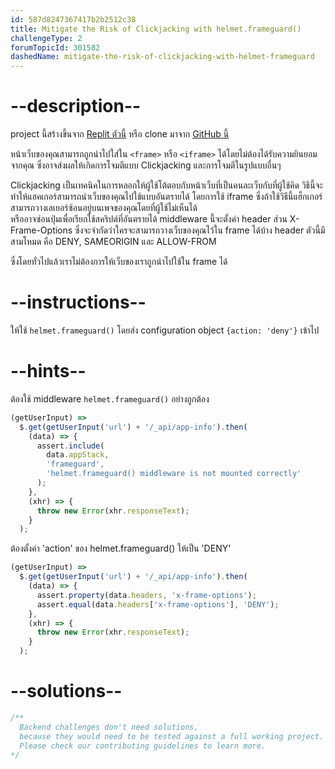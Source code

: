 ```yaml
---
id: 587d8247367417b2b2512c38
title: Mitigate the Risk of Clickjacking with helmet.frameguard()
challengeType: 2
forumTopicId: 301582
dashedName: mitigate-the-risk-of-clickjacking-with-helmet-frameguard
---
```


# --description--

project นี้สร้างขึ้นจาก [Replit ตัวนี้](https://replit.com/github/freeCodeCamp/boilerplate-infosec) หรือ clone มาจาก [GitHub นี้](https://github.com/freeCodeCamp/boilerplate-infosec/)

หน้าเว็บของคุณสามารถถูกนำไปใส่ใน `<frame>` หรือ `<iframe>` ได้โดยไม่ต้องได้รับความยินยอมจากคุณ ซึ่งอาจส่งผลให้เกิดการโจมตีแบบ Clickjacking และการโจมตีในรูปแบบอื่นๆ 

Clickjacking เป็นเทคนิคในการหลอกให้ผู้ใช้โต้ตอบกับหน้าเว็บที่เป็นคนละเว็บกับที่ผู้ใช้คิด 
วิธีนี้จะทำให้แฮคเกอร์สามารถนำเว็บของคุณไปใช้แบบอันตรายได้ โดยการใช้ iframe 
ซึ่งถ้าใช้วิธีนี้แฮ็กเกอร์สามารถวางเลเยอร์ซ้อนอยู่บนเพจของคุณโดยที่ผู้ใช้ไม่เห็นได้  
หรืออาจซ่อนปุ่มเพื่อเรียกใช้สคริปต์ที่อันตรายได้ 
middleware นี้จะตั้งค่า header ส่วน X-Frame-Options ซึ่งจะจำกัดว่าใครจะสามารถวางเว็บของคุณไว้ใน frame ได้บ้าง 
header ตัวนี้มีสามโหมด คือ DENY, SAMEORIGIN และ ALLOW-FROM

ซึ่งโดยทั่วไปแล้วเราไม่ต้องการให้เว็บของเราถูกนำไปใช้ใน frame ได้

# --instructions--

ให้ใช้ `helmet.frameguard()` โดยส่ง configuration object `{action: 'deny'}` เข้าไป

# --hints--

ต้องใช้ middleware `helmet.frameguard()` อย่างถูกต้อง

```js
(getUserInput) =>
  $.get(getUserInput('url') + '/_api/app-info').then(
    (data) => {
      assert.include(
        data.appStack,
        'frameguard',
        'helmet.frameguard() middleware is not mounted correctly'
      );
    },
    (xhr) => {
      throw new Error(xhr.responseText);
    }
  );
```

ต้องตั้งค่า 'action' ของ helmet.frameguard() ให้เป็น 'DENY'

```js
(getUserInput) =>
  $.get(getUserInput('url') + '/_api/app-info').then(
    (data) => {
      assert.property(data.headers, 'x-frame-options');
      assert.equal(data.headers['x-frame-options'], 'DENY');
    },
    (xhr) => {
      throw new Error(xhr.responseText);
    }
  );
```

# --solutions--

```js
/**
  Backend challenges don't need solutions, 
  because they would need to be tested against a full working project. 
  Please check our contributing guidelines to learn more.
*/
```
